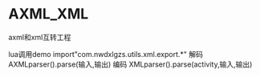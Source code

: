 # AXML_XML
axml和xml互转工程

lua调用demo
import"com.nwdxlgzs.utils.xml.export.*"
解码
AXMLparser().parse(输入,输出)
编码
XMLparser().parse(activity,输入,输出)

